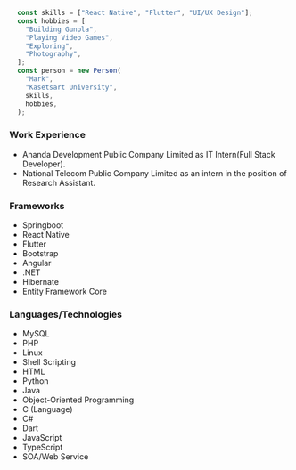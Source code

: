 ```js
  const skills = ["React Native", "Flutter", "UI/UX Design"];
  const hobbies = [
    "Building Gunpla",
    "Playing Video Games",
    "Exploring",
    "Photography",
  ];
  const person = new Person(
    "Mark",
    "Kasetsart University",
    skills,
    hobbies,
  );
```
### Work Experience
* Ananda Development Public Company Limited as IT Intern(Full Stack Developer).
* National Telecom Public Company Limited as an intern in the position of Research Assistant.
### Frameworks
* Springboot 
* React Native
* Flutter
* Bootstrap
* Angular
* .NET
* Hibernate
* Entity Framework Core
### Languages/Technologies
* MySQL
* PHP
* Linux
* Shell Scripting
* HTML
* Python
* Java
* Object-Oriented Programming
* C (Language)
* C#
* Dart
* JavaScript
* TypeScript
* SOA/Web Service

